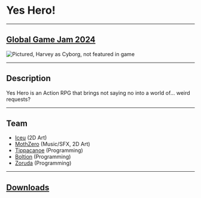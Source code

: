 # Yes Hero!

---
## [Global Game Jam 2024](https://globalgamejam.org/games/2024/yes-hero-6)
![Pictured, Harvey as Cyborg, not featured in game](https://ggjv4.s3.us-west-1.amazonaws.com/files/styles/sidebar_full/s3/games/2024/251480/featured/Screenshot%202024-01-28%20164203.png?VersionId=W1Mmlv0TjY1JHonWV9.1shobkT45yf8r&itok=2e4zevvT)

---
## Description
Yes Hero is an Action RPG that brings not saying no into a world of... weird requests?

---
## Team
- [Iceu](https://github.com/lceu) (2D Art)
- [MothZero](https://github.com/mothzero) (Music/SFX, 2D Art)
- [Tippacanoe](https://github.com/tippacanoe) (Programming)
- [Boltion](https://github.com/RussAMR) (Programming)
- [Zoruda](https://github.com/ZorudaRinku) (Programming)

---
## [Downloads](https://github.com/ZorudaRinku/Global-Game-Jam-2024/releases)